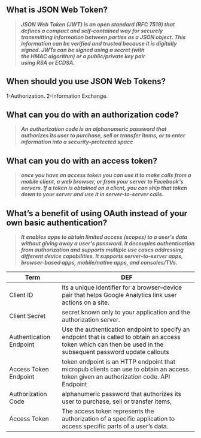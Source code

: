 ## What is JSON Web Token?

> ***JSON Web Token (JWT) is an open standard (RFC 7519) that defines a compact and self-contained way for securely transmitting information between parties as a JSON object. This information can be verified and trusted because it is digitally signed. JWTs can be signed using a secret (with the HMAC algorithm) or a public/private key pair using RSA or ECDSA.***  



## When should you use JSON Web Tokens?  
1-Authorization.
2-Information Exchange.  




## What can you do with an authorization code?

> ***An authorization code is an alphanumeric password that authorizes its user to purchase, sell or transfer items, or to enter information into a security-protected space***

## What can you do with an access token?
> ***once you have an access token you can use it to make calls from a mobile client, a web browser, or from your server to Facebook's servers. If a token is obtained on a client, you can ship that token down to your server and use it in server-to-server calls.***

## What’s a benefit of using OAuth instead of your own basic authentication?
> ***It enables apps to obtain limited access (scopes) to a user's data without giving away a user's password. It decouples authentication from authorization and supports multiple use cases addressing different device capabilities. It supports server-to-server apps, browser-based apps, mobile/native apps, and consoles/TVs.***  

Term|DEF 
---|-------------
Client ID|  Its a unique identifier for a browser–device pair that helps Google Analytics link user actions on a site. 
Client Secret| secret known only to your application and the authorization server. 
Authentication Endpoint| Use the authentication endpoint to specify an endpoint that is called to obtain an access token which can then be used in the subsequent password update callouts 
Access Token Endpoint| token endpoint is an HTTP endpoint that micropub clients can use to obtain an access token given an authorization code. API Endpoint| endpoint is one end of a communication channel.
Authorization Code| alphanumeric password that authorizes its user to purchase, sell or transfer items, 
Access Token | The access token represents the authorization of a specific application to access specific parts of a user’s data.
